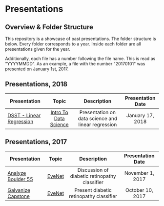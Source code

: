 # Presentations

## Overview & Folder Structure

This repository is a showcase of past presentations. The folder structure is below. Every folder corresponds to a year. Inside each folder are all presentations given for the year.

Additionally, each file has a number following the file name. This is read as "YYYYMMDD". As an example, a file with the number "20170101" was presented on January 1st, 2017.

## Presentations, 2018

| Presentation   |      Topic      |  Description | Presentation Date |
|----------|:-------------:|:------:|:------:|
| [DSST - Linear Regression](https://github.com/gregwchase/linear-regression-lesson) | [Intro To Data Science](https://github.com/gregwchase/linear-regression-lesson) | Presentation on data science and linear regression | January 17, 2018|


## Presentations, 2017

| Presentation   |      Topic      |  Description | Presentation Date |
|----------|:-------------:|:------:|:------:|
| [Analyze Boulder 55](http://bit.ly/2iwVVUb) | [EyeNet](https://github.com/gregwchase/dsi-capstone) | Discussion of diabetic retinopathy classifier | November 1, 2017|
|[Galvanize Capstone](http://bit.ly/2iwVVUb)|[EyeNet](https://github.com/gregwchase/dsi-capstone)|Present diabetic retinopathy classifier| October 10, 2017
